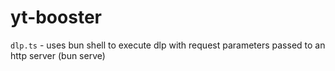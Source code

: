 # yt-booster

`dlp.ts` - uses bun shell to execute dlp with request parameters passed to an http server (bun serve)

